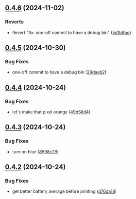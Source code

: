 ## [0.4.6](https://github.com/olipayne/Arduino-Morse-Radio/compare/v0.4.5...v0.4.6) (2024-11-02)


### Reverts

* Revert "fix: one-off commit to have a debug bin" ([5d1b6be](https://github.com/olipayne/Arduino-Morse-Radio/commit/5d1b6bed293c55fc3ee248510455ef05f283e071))



## [0.4.5](https://github.com/olipayne/Arduino-Morse-Radio/compare/v0.4.4...v0.4.5) (2024-10-30)


### Bug Fixes

* one-off commit to have a debug bin ([29daeb2](https://github.com/olipayne/Arduino-Morse-Radio/commit/29daeb27cc49b65dd831c7f5754ff8f0cfe6f51c))



## [0.4.4](https://github.com/olipayne/Arduino-Morse-Radio/compare/v0.4.3...v0.4.4) (2024-10-24)


### Bug Fixes

* let's make that pixel orange ([49d58d4](https://github.com/olipayne/Arduino-Morse-Radio/commit/49d58d487670f4071fc06e23077c8f09c106dab7))



## [0.4.3](https://github.com/olipayne/Arduino-Morse-Radio/compare/v0.4.2...v0.4.3) (2024-10-24)


### Bug Fixes

* turn on blue ([8598c29](https://github.com/olipayne/Arduino-Morse-Radio/commit/8598c29cdf3369eff78c5a9151cc0bdc8f640f9c))



## [0.4.2](https://github.com/olipayne/Arduino-Morse-Radio/compare/v0.4.1...v0.4.2) (2024-10-24)


### Bug Fixes

* get better battery average before printing ([d76da18](https://github.com/olipayne/Arduino-Morse-Radio/commit/d76da182d5d3b00e252cc73c23bc468da70b90cb))



